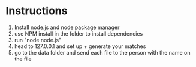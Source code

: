 # Instructions

1. Install node.js and node package manager
2. use NPM install in the folder to install dependencies
3. run "node node.js"
4. head to 127.0.0.1 and set up + generate your matches
5. go to the data folder and send each file to the person with the name on the file